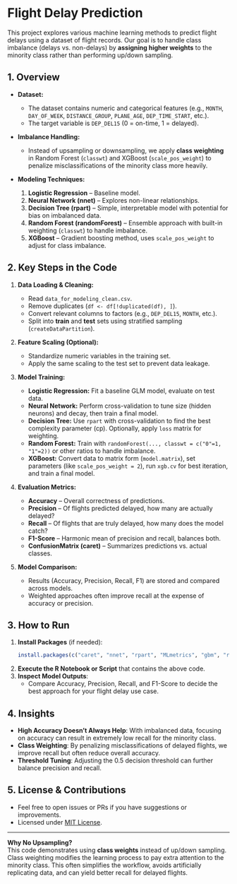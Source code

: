 # Flight Delay Prediction

This project explores various machine learning methods to predict flight delays using a dataset of flight records. Our goal is to handle class imbalance (delays vs. non-delays) by **assigning higher weights** to the minority class rather than performing up/down sampling.

## 1. Overview

- **Dataset:**  
  - The dataset contains numeric and categorical features (e.g., `MONTH`, `DAY_OF_WEEK`, `DISTANCE_GROUP`, `PLANE_AGE`, `DEP_TIME_START`, etc.).
  - The target variable is `DEP_DEL15` (0 = on-time, 1 = delayed).

- **Imbalance Handling:**  
  - Instead of upsampling or downsampling, we apply **class weighting** in Random Forest (`classwt`) and XGBoost (`scale_pos_weight`) to penalize misclassifications of the minority class more heavily.

- **Modeling Techniques:**
  1. **Logistic Regression** – Baseline model.
  2. **Neural Network (nnet)** – Explores non-linear relationships.
  3. **Decision Tree (rpart)** – Simple, interpretable model with potential for bias on imbalanced data.
  4. **Random Forest (randomForest)** – Ensemble approach with built-in weighting (`classwt`) to handle imbalance.
  5. **XGBoost** – Gradient boosting method, uses `scale_pos_weight` to adjust for class imbalance.

## 2. Key Steps in the Code

1. **Data Loading & Cleaning:**
   - Read `data_for_modeling_clean.csv`.
   - Remove duplicates (`df <- df[!duplicated(df), ]`).
   - Convert relevant columns to factors (e.g., `DEP_DEL15`, `MONTH`, etc.).
   - Split into **train** and **test** sets using stratified sampling (`createDataPartition`).

2. **Feature Scaling (Optional):**
   - Standardize numeric variables in the training set.
   - Apply the same scaling to the test set to prevent data leakage.

3. **Model Training:**
   - **Logistic Regression:** Fit a baseline GLM model, evaluate on test data.
   - **Neural Network:** Perform cross-validation to tune size (hidden neurons) and decay, then train a final model.
   - **Decision Tree:** Use `rpart` with cross-validation to find the best complexity parameter (cp). Optionally, apply `loss` matrix for weighting.
   - **Random Forest:** Train with `randomForest(..., classwt = c("0"=1, "1"=2))` or other ratios to handle imbalance.
   - **XGBoost:** Convert data to matrix form (`model.matrix`), set parameters (like `scale_pos_weight = 2`), run `xgb.cv` for best iteration, and train a final model.

4. **Evaluation Metrics:**
   - **Accuracy** – Overall correctness of predictions.
   - **Precision** – Of flights predicted delayed, how many are actually delayed?
   - **Recall** – Of flights that are truly delayed, how many does the model catch?
   - **F1-Score** – Harmonic mean of precision and recall, balances both.
   - **ConfusionMatrix (caret)** – Summarizes predictions vs. actual classes.

5. **Model Comparison:**
   - Results (Accuracy, Precision, Recall, F1) are stored and compared across models.
   - Weighted approaches often improve recall at the expense of accuracy or precision.

## 3. How to Run

1. **Install Packages** (if needed):
   ```r
   install.packages(c("caret", "nnet", "rpart", "MLmetrics", "gbm", "randomForest", "xgboost"))
   ```
2. **Execute the R Notebook or Script** that contains the above code.  
3. **Inspect Model Outputs**:
   - Compare Accuracy, Precision, Recall, and F1-Score to decide the best approach for your flight delay use case.

## 4. Insights

- **High Accuracy Doesn’t Always Help**: With imbalanced data, focusing on accuracy can result in extremely low recall for the minority class.  
- **Class Weighting**: By penalizing misclassifications of delayed flights, we improve recall but often reduce overall accuracy.  
- **Threshold Tuning**: Adjusting the 0.5 decision threshold can further balance precision and recall.

## 5. License & Contributions

- Feel free to open issues or PRs if you have suggestions or improvements.
- Licensed under [MIT License](LICENSE).

---

**Why No Upsampling?**  
This code demonstrates using **class weights** instead of up/down sampling. Class weighting modifies the learning process to pay extra attention to the minority class. This often simplifies the workflow, avoids artificially replicating data, and can yield better recall for delayed flights.

